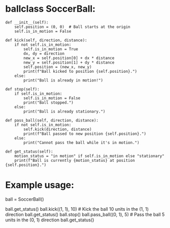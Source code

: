 # ballclass SoccerBall:
    def __init__(self):
        self.position = (0, 0)  # Ball starts at the origin
        self.is_in_motion = False

    def kick(self, direction, distance):
        if not self.is_in_motion:
            self.is_in_motion = True
            dx, dy = direction
            new_x = self.position[0] + dx * distance
            new_y = self.position[1] + dy * distance
            self.position = (new_x, new_y)
            print(f"Ball kicked to position {self.position}.")
        else:
            print("Ball is already in motion!")

    def stop(self):
        if self.is_in_motion:
            self.is_in_motion = False
            print("Ball stopped.")
        else:
            print("Ball is already stationary.")

    def pass_ball(self, direction, distance):
        if not self.is_in_motion:
            self.kick(direction, distance)
            print(f"Ball passed to new position {self.position}.")
        else:
            print("Cannot pass the ball while it's in motion.")

    def get_status(self):
        motion_status = "in motion" if self.is_in_motion else "stationary"
        print(f"Ball is currently {motion_status} at position {self.position}.")


# Example usage:
ball = SoccerBall()

ball.get_status()
ball.kick((1, 1), 10)  # Kick the ball 10 units in the (1, 1) direction
ball.get_status()
ball.stop()
ball.pass_ball((0, 1), 5)  # Pass the ball 5 units in the (0, 1) direction
ball.get_status()
